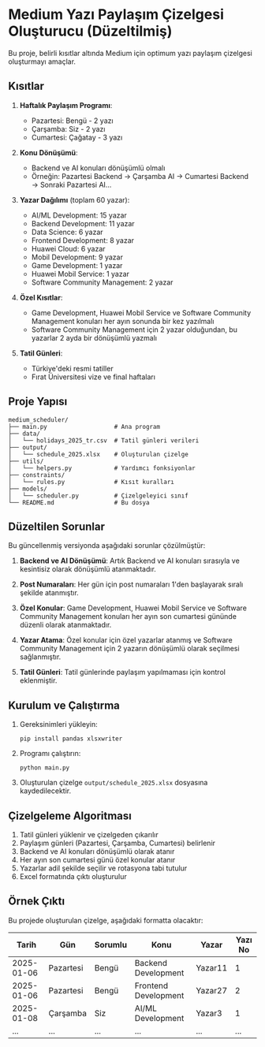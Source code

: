 # Medium Yazı Paylaşım Çizelgesi Oluşturucu (Düzeltilmiş)

Bu proje, belirli kısıtlar altında Medium için optimum yazı paylaşım çizelgesi oluşturmayı amaçlar.

## Kısıtlar

1. **Haftalık Paylaşım Programı**:
   - Pazartesi: Bengü - 2 yazı
   - Çarşamba: Siz - 2 yazı
   - Cumartesi: Çağatay - 3 yazı

2. **Konu Dönüşümü**:
   - Backend ve AI konuları dönüşümlü olmalı
   - Örneğin: Pazartesi Backend → Çarşamba AI → Cumartesi Backend → Sonraki Pazartesi AI...

3. **Yazar Dağılımı** (toplam 60 yazar):
   - AI/ML Development: 15 yazar
   - Backend Development: 11 yazar
   - Data Science: 6 yazar
   - Frontend Development: 8 yazar
   - Huawei Cloud: 6 yazar
   - Mobil Development: 9 yazar
   - Game Development: 1 yazar
   - Huawei Mobil Service: 1 yazar
   - Software Community Management: 2 yazar

4. **Özel Kısıtlar**:
   - Game Development, Huawei Mobil Service ve Software Community Management konuları her ayın sonunda bir kez yazılmalı
   - Software Community Management için 2 yazar olduğundan, bu yazarlar 2 ayda bir dönüşümlü yazmalı

5. **Tatil Günleri**:
   - Türkiye'deki resmi tatiller
   - Fırat Üniversitesi vize ve final haftaları

## Proje Yapısı

```
medium_scheduler/
├── main.py                   # Ana program
├── data/
│   └── holidays_2025_tr.csv  # Tatil günleri verileri
├── output/
│   └── schedule_2025.xlsx    # Oluşturulan çizelge
├── utils/
│   └── helpers.py            # Yardımcı fonksiyonlar
├── constraints/
│   └── rules.py              # Kısıt kuralları
├── models/
│   └── scheduler.py          # Çizelgeleyici sınıf
└── README.md                 # Bu dosya
```

## Düzeltilen Sorunlar

Bu güncellenmiş versiyonda aşağıdaki sorunlar çözülmüştür:

1. **Backend ve AI Dönüşümü**: Artık Backend ve AI konuları sırasıyla ve kesintisiz olarak dönüşümlü atanmaktadır.

2. **Post Numaraları**: Her gün için post numaraları 1'den başlayarak sıralı şekilde atanmıştır.

3. **Özel Konular**: Game Development, Huawei Mobil Service ve Software Community Management konuları her ayın son cumartesi gününde düzenli olarak atanmaktadır.

4. **Yazar Atama**: Özel konular için özel yazarlar atanmış ve Software Community Management için 2 yazarın dönüşümlü olarak seçilmesi sağlanmıştır.

5. **Tatil Günleri**: Tatil günlerinde paylaşım yapılmaması için kontrol eklenmiştir.

## Kurulum ve Çalıştırma

1. Gereksinimleri yükleyin:
   ```
   pip install pandas xlsxwriter
   ```

2. Programı çalıştırın:
   ```
   python main.py
   ```

3. Oluşturulan çizelge `output/schedule_2025.xlsx` dosyasına kaydedilecektir.

## Çizelgeleme Algoritması

1. Tatil günleri yüklenir ve çizelgeden çıkarılır
2. Paylaşım günleri (Pazartesi, Çarşamba, Cumartesi) belirlenir
3. Backend ve AI konuları dönüşümlü olarak atanır
4. Her ayın son cumartesi günü özel konular atanır
5. Yazarlar adil şekilde seçilir ve rotasyona tabi tutulur
6. Excel formatında çıktı oluşturulur

## Örnek Çıktı

Bu projede oluşturulan çizelge, aşağıdaki formatta olacaktır:

| Tarih      | Gün       | Sorumlu | Konu                     | Yazar      | Yazı No |
|------------|-----------|---------|--------------------------|------------|---------|
| 2025-01-06 | Pazartesi | Bengü   | Backend Development      | Yazar11    | 1       |
| 2025-01-06 | Pazartesi | Bengü   | Frontend Development     | Yazar27    | 2       |
| 2025-01-08 | Çarşamba  | Siz     | AI/ML Development        | Yazar3     | 1       |
| ...        | ...       | ...     | ...                      | ...        | ...     |